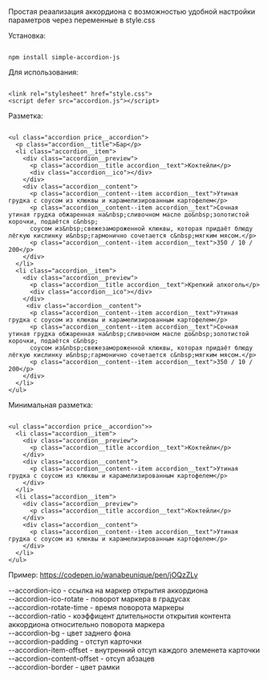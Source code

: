 Простая реаализация аккордиона с возможностью удобной настройки параметров через переменные в style.css

Установка:
```

npm install simple-accordion-js

```

Для использования: 

```

<link rel="stylesheet" href="style.css">
<script defer src="accordion.js"></script>

```

Разметка:
```

<ul class="accordion price__accordion">
  <p class="accordion__title">Бар</p>
  <li class="accordion__item">
    <div class="accordion__preview">
      <p class="accordion__title accordion__text">Коктейли</p>
      <div class="accordion__ico"></div>
    </div>
    <div class="accordion__content">
      <p class="accordion__content--item accordion__text">Утиная грудка с соусом из клюквы и карамелизированным картофелем</p>
      <p class="accordion__content--item accordion__text">Сочная утиная грудка обжаренная на&nbsp;сливочном масле до&nbsp;золотистой корочки, подаётся с&nbsp;
      соусом из&nbsp;свежезамороженной клюквы, которая придаёт блюду лёгкую кислинку и&nbsp;гармонично сочетается с&nbsp;мягким мясом.</p>
      <p class="accordion__content--item accordion__text">350 / 10 / 200</p>
    </div>
  </li>
  <li class="accordion__item">
    <div class="accordion__preview">
      <p class="accordion__title accordion__text">Крепкий алкоголь</p>
      <div class="accordion__ico"></div>
    </div>
     <div class="accordion__content">
      <p class="accordion__content--item accordion__text">Утиная грудка с соусом из клюквы и карамелизированным картофелем</p>
      <p class="accordion__content--item accordion__text">Сочная утиная грудка обжаренная на&nbsp;сливочном масле до&nbsp;золотистой корочки, подаётся с&nbsp;
      соусом из&nbsp;свежезамороженной клюквы, которая придаёт блюду лёгкую кислинку и&nbsp;гармонично сочетается с&nbsp;мягким мясом.</p>
      <p class="accordion__content--item accordion__text">350 / 10 / 200</p>
    </div>
  </li>
</ul>

```
Минимальная разметка:
```

<ul class="accordion price__accordion">>
  <li class="accordion__item">
    <div class="accordion__preview">
      <p class="accordion__title accordion__text">Коктейли</p>
    </div>
    <div class="accordion__content">
      <p class="accordion__content--item accordion__text">Утиная грудка с соусом из клюквы и карамелизированным картофелем</p>
    </div>
  </li>
  <li class="accordion__item">
    <div class="accordion__preview">
      <p class="accordion__title accordion__text">Коктейли</p>
    </div>
    <div class="accordion__content">
      <p class="accordion__content--item accordion__text">Утиная грудка с соусом из клюквы и карамелизированным картофелем</p>
    </div>
  </li>
</ul>

```
Пример:
https://codepen.io/wanabeunique/pen/jOQzZLy


--accordion-ico - ссылка на маркер открытия аккордиона<br/>
--accordion-ico-rotate - поворот маркера в градусах<br/>
--accordion-rotate-time - время поворота маркеры<br/>
--accordion-ratio - коэффицент длительности открытия контента аккордиона относительно поворота маркера<br/>
--accordion-bg - цвет заднего фона<br/>
--accordion-padding - отступ карточки<br/>
--accordion-item-offset - внутренний отсуп каждого элеменета карточки<br/>
--accordion-content-offset - отсуп абзацев<br/>
--accordion-border - цвет рамки<br/>
